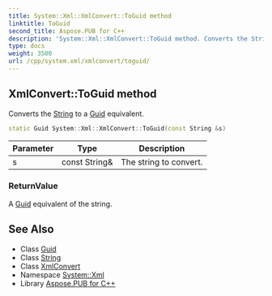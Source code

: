 ```yaml
---
title: System::Xml::XmlConvert::ToGuid method
linktitle: ToGuid
second_title: Aspose.PUB for C++
description: 'System::Xml::XmlConvert::ToGuid method. Converts the String to a Guid equivalent in C++.'
type: docs
weight: 3500
url: /cpp/system.xml/xmlconvert/toguid/
---
```

## XmlConvert::ToGuid method


Converts the [String](../../../system/string/) to a [Guid](../../../system/guid/) equivalent.

```cpp
static Guid System::Xml::XmlConvert::ToGuid(const String &s)
```


| Parameter | Type | Description |
| --- | --- | --- |
| s | const String\& | The string to convert. |

### ReturnValue

A [Guid](../../../system/guid/) equivalent of the string.

## See Also

* Class [Guid](../../../system/guid/)
* Class [String](../../../system/string/)
* Class [XmlConvert](../)
* Namespace [System::Xml](../../)
* Library [Aspose.PUB for C++](../../../)
